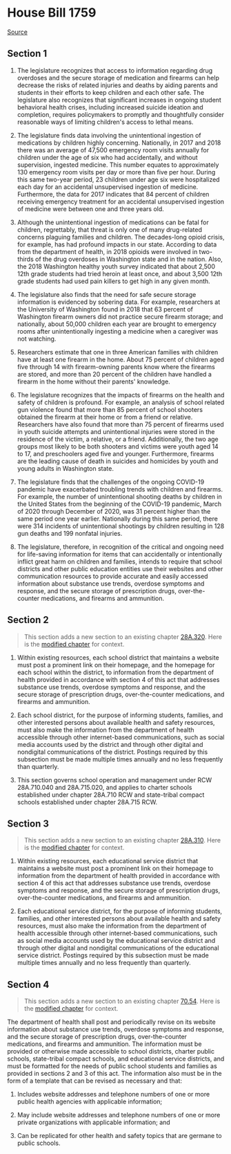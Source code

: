 # House Bill 1759

[Source](http://lawfilesext.leg.wa.gov/biennium/2021-22/Xml/Bills/House%20Bills/1759.xml)
## Section 1
1. The legislature recognizes that access to information regarding drug overdoses and the secure storage of medication and firearms can help decrease the risks of related injuries and deaths by aiding parents and students in their efforts to keep children and each other safe. The legislature also recognizes that significant increases in ongoing student behavioral health crises, including increased suicide ideation and completion, requires policymakers to promptly and thoughtfully consider reasonable ways of limiting children's access to lethal means.

2. The legislature finds data involving the unintentional ingestion of medications by children highly concerning. Nationally, in 2017 and 2018 there was an average of 47,500 emergency room visits annually for children under the age of six who had accidentally, and without supervision, ingested medicine. This number equates to approximately 130 emergency room visits per day or more than five per hour. During this same two-year period, 23 children under age six were hospitalized each day for an accidental unsupervised ingestion of medicine. Furthermore, the data for 2017 indicates that 84 percent of children receiving emergency treatment for an accidental unsupervised ingestion of medicine were between one and three years old.

3. Although the unintentional ingestion of medications can be fatal for children, regrettably, that threat is only one of many drug-related concerns plaguing families and children. The decades-long opioid crisis, for example, has had profound impacts in our state. According to data from the department of health, in 2018 opioids were involved in two-thirds of the drug overdoses in Washington state and in the nation. Also, the 2018 Washington healthy youth survey indicated that about 2,500 12th grade students had tried heroin at least once, and about 3,500 12th grade students had used pain killers to get high in any given month.

4. The legislature also finds that the need for safe secure storage information is evidenced by sobering data. For example, researchers at the University of Washington found in 2018 that 63 percent of Washington firearm owners did not practice secure firearm storage; and nationally, about 50,000 children each year are brought to emergency rooms after unintentionally ingesting a medicine when a caregiver was not watching.

5. Researchers estimate that one in three American families with children have at least one firearm in the home. About 75 percent of children aged five through 14 with firearm-owning parents know where the firearms are stored, and more than 20 percent of the children have handled a firearm in the home without their parents' knowledge.

6. The legislature recognizes that the impacts of firearms on the health and safety of children is profound. For example, an analysis of school related gun violence found that more than 85 percent of school shooters obtained the firearm at their home or from a friend or relative. Researchers have also found that more than 75 percent of firearms used in youth suicide attempts and unintentional injuries were stored in the residence of the victim, a relative, or a friend. Additionally, the two age groups most likely to be both shooters and victims were youth aged 14 to 17, and preschoolers aged five and younger. Furthermore, firearms are the leading cause of death in suicides and homicides by youth and young adults in Washington state.

7. The legislature finds that the challenges of the ongoing COVID-19 pandemic have exacerbated troubling trends with children and firearms. For example, the number of unintentional shooting deaths by children in the United States from the beginning of the COVID-19 pandemic, March of 2020 through December of 2020, was 31 percent higher than the same period one year earlier. Nationally during this same period, there were 314 incidents of unintentional shootings by children resulting in 128 gun deaths and 199 nonfatal injuries.

8. The legislature, therefore, in recognition of the critical and ongoing need for life-saving information for items that can accidentally or intentionally inflict great harm on children and families, intends to require that school districts and other public education entities use their websites and other communication resources to provide accurate and easily accessed information about substance use trends, overdose symptoms and response, and the secure storage of prescription drugs, over-the-counter medications, and firearms and ammunition.


## Section 2
> This section adds a new section to an existing chapter [28A.320](/rcw/28A_common_school_provisions/28A.320_provisions_applicable_to_all_districts.md). Here is the [modified chapter](rcw/28A_common_school_provisions/28A.320_provisions_applicable_to_all_districts.md) for context.

1. Within existing resources, each school district that maintains a website must post a prominent link on their homepage, and the homepage for each school within the district, to information from the department of health provided in accordance with section 4 of this act that addresses substance use trends, overdose symptoms and response, and the secure storage of prescription drugs, over-the-counter medications, and firearms and ammunition.

2. Each school district, for the purpose of informing students, families, and other interested persons about available health and safety resources, must also make the information from the department of health accessible through other internet-based communications, such as social media accounts used by the district and through other digital and nondigital communications of the district. Postings required by this subsection must be made multiple times annually and no less frequently than quarterly.

3. This section governs school operation and management under RCW 28A.710.040 and 28A.715.020, and applies to charter schools established under chapter 28A.710 RCW and state-tribal compact schools established under chapter 28A.715 RCW.


## Section 3
> This section adds a new section to an existing chapter [28A.310](/rcw/28A_common_school_provisions/28A.310_educational_service_districts.md). Here is the [modified chapter](rcw/28A_common_school_provisions/28A.310_educational_service_districts.md) for context.

1. Within existing resources, each educational service district that maintains a website must post a prominent link on their homepage to information from the department of health provided in accordance with section 4 of this act that addresses substance use trends, overdose symptoms and response, and the secure storage of prescription drugs, over-the-counter medications, and firearms and ammunition.

2. Each educational service district, for the purpose of informing students, families, and other interested persons about available health and safety resources, must also make the information from the department of health accessible through other internet-based communications, such as social media accounts used by the educational service district and through other digital and nondigital communications of the educational service district. Postings required by this subsection must be made multiple times annually and no less frequently than quarterly.


## Section 4
> This section adds a new section to an existing chapter [70.54](/rcw/70_public_health_and_safety/70.054_miscellaneous_health_and_safety_provisions.md). Here is the [modified chapter](rcw/70_public_health_and_safety/70.054_miscellaneous_health_and_safety_provisions.md) for context.

The department of health shall post and periodically revise on its website information about substance use trends, overdose symptoms and response, and the secure storage of prescription drugs, over-the-counter medications, and firearms and ammunition. The information must be provided or otherwise made accessible to school districts, charter public schools, state-tribal compact schools, and educational service districts, and must be formatted for the needs of public school students and families as provided in sections 2 and 3 of this act. The information also must be in the form of a template that can be revised as necessary and that:

1. Includes website addresses and telephone numbers of one or more public health agencies with applicable information;

2. May include website addresses and telephone numbers of one or more private organizations with applicable information; and

3. Can be replicated for other health and safety topics that are germane to public schools.

